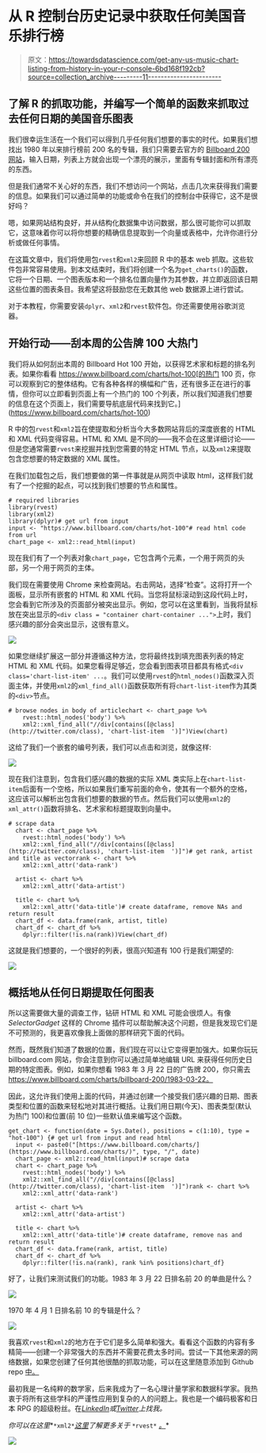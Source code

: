 # 从 R 控制台历史记录中获取任何美国音乐排行榜

> 原文：<https://towardsdatascience.com/get-any-us-music-chart-listing-from-history-in-your-r-console-6bd168f192cb?source=collection_archive---------11----------------------->

## 了解 R 的抓取功能，并编写一个简单的函数来抓取过去任何日期的美国音乐图表

我们很幸运生活在一个我们可以得到几乎任何我们想要的事实的时代。如果我们想找出 1980 年以来排行榜前 200 名的专辑，我们只需要去官方的 [Billboard 200 网站](https://www.billboard.com/charts/billboard-200)，输入日期，列表上方就会出现一个漂亮的展示，里面有专辑封面和所有漂亮的东西。

但是我们通常不关心好的东西，我们不想访问一个网站，点击几次来获得我们需要的信息。如果我们可以通过简单的功能或命令在我们的控制台中获得它，这不是很好吗？

嗯，如果网站结构良好，并从结构化数据集中访问数据，那么很可能你可以抓取它，这意味着你可以将你想要的精确信息提取到一个向量或表格中，允许你进行分析或做任何事情。

在这篇文章中，我们将使用包`rvest`和`xml2`来回顾 R 中的基本 web 抓取。这些软件包非常容易使用。到本文结束时，我们将创建一个名为`get_charts()`的函数，它将一个日期、一个图表版本和一个排名位置向量作为其参数，并立即返回该日期这些位置的图表条目。我希望这将鼓励您在无数其他 web 数据源上进行尝试。

对于本教程，你需要安装`dplyr`、`xml2`和`rvest`软件包。你还需要使用谷歌浏览器。

## 开始行动——刮本周的公告牌 100 大热门

我们将从如何刮出本周的 Billboard Hot 100 开始，以获得艺术家和标题的排名列表。如果你看看 https://www.billboard.com/charts/hot-100[的热门 100 页，你可以观察到它的整体结构。它有各种各样的横幅和广告，还有很多正在进行的事情，但你可以立即看到页面上有一个热门的 100 个列表，所以我们知道我们想要的信息在这个页面上，我们需要导航底层代码来找到它。](https://www.billboard.com/charts/hot-100)

R 中的包`rvest`和`xml2`旨在使提取和分析当今大多数网站背后的深度嵌套的 HTML 和 XML 代码变得容易。HTML 和 XML 是不同的——我不会在这里详细讨论——但是您通常需要`rvest`来挖掘并找到您需要的特定 HTML 节点，以及`xml2`来提取包含您想要的特定数据的 XML 属性。

在我们加载包之后，我们想要做的第一件事就是从网页中读取 html，这样我们就有了一个挖掘的起点，可以找到我们想要的节点和属性。

```
# required libraries
library(rvest)
library(xml2)
library(dplyr)# get url from input
input <- "https://www.billboard.com/charts/hot-100"# read html code from url
chart_page <- xml2::read_html(input)
```

现在我们有了一个列表对象`chart_page`，它包含两个元素，一个用于网页的头部，另一个用于网页的主体。

我们现在需要使用 Chrome 来检查网站。右击网站，选择“检查”。这将打开一个面板，显示所有嵌套的 HTML 和 XML 代码。当您将鼠标滚动到这段代码上时，您会看到它所涉及的页面部分被突出显示。例如，您可以在这里看到，当我将鼠标放在突出显示的`<div class = "container chart-container ...">`上时，我们感兴趣的部分会突出显示，这很有意义。

![](img/617d48ca694b29f12e938d3e11853883.png)

如果您继续扩展这一部分并遵循这种方法，您将最终找到填充图表列表的特定 HTML 和 XML 代码。如果您看得足够近，您会看到图表项目都具有格式`<div class='chart-list-item' ...`。我们可以使用`rvest`的`html_nodes()`函数深入页面主体，并使用`xml2`的`xml_find_all()`函数获取所有将`chart-list-item`作为其类的`<div>`节点。

```
# browse nodes in body of articlechart <- chart_page %>% 
    rvest::html_nodes('body') %>% 
    xml2::xml_find_all("//div[contains([@class](http://twitter.com/class), 'chart-list-item  ')]")View(chart)
```

这给了我们一个嵌套的编号列表，我们可以点击和浏览，就像这样:

![](img/5f2534420691e09221b8b6f10cd53164.png)

现在我们注意到，包含我们感兴趣的数据的实际 XML 类实际上在`chart-list-item`后面有一个空格，所以如果我们重写前面的命令，使其有一个额外的空格，这应该可以解析出包含我们想要的数据的节点。然后我们可以使用`xml2`的`xml_attr()`函数将排名、艺术家和标题提取到向量中。

```
# scrape data
  chart <- chart_page %>% 
    rvest::html_nodes('body') %>% 
    xml2::xml_find_all("//div[contains([@class](http://twitter.com/class), 'chart-list-item  ')]")# get rank, artist and title as vectorrank <- chart %>% 
    xml2::xml_attr('data-rank')

  artist <- chart %>% 
    xml2::xml_attr('data-artist')

  title <- chart %>% 
    xml2::xml_attr('data-title')# create dataframe, remove NAs and return result
  chart_df <- data.frame(rank, artist, title)
  chart_df <- chart_df %>% 
    dplyr::filter(!is.na(rank))View(chart_df)
```

这就是我们想要的，一个很好的列表，很高兴知道有 100 行是我们期望的:

![](img/8e19f074d40c0192b6801b4c1bb1973d.png)

## 概括地从任何日期提取任何图表

所以这需要做大量的调查工作，钻研 HTML 和 XML 可能会很烦人。有像 *SelectorGadget* 这样的 Chrome 插件可以帮助解决这个问题，但是我发现它们是不可预测的，我更喜欢像我上面做的那样研究下面的代码。

然而，既然我们知道了数据的位置，我们现在可以让它变得更加强大。如果你玩玩 billboard.com 网站，你会注意到你可以通过简单地编辑 URL 来获得任何历史日期的特定图表。例如，如果你想看 1983 年 3 月 22 日的广告牌 200，你只需去 https://www.billboard.com/charts/billboard-200/1983-03-22。

因此，这允许我们使用上面的代码，并通过创建一个接受我们感兴趣的日期、图表类型和位置的函数来轻松地对其进行概括。让我们用日期(今天)、图表类型(默认为热门 100)和位置(前 10 位)一些默认值来编写这个函数。

```
get_chart <- function(date = Sys.Date(), positions = c(1:10), type = "hot-100") {# get url from input and read html
  input <- paste0("[https://www.billboard.com/charts/](https://www.billboard.com/charts/)", type, "/", date) 
  chart_page <- xml2::read_html(input)# scrape data
  chart <- chart_page %>% 
    rvest::html_nodes('body') %>% 
    xml2::xml_find_all("//div[contains([@class](http://twitter.com/class), 'chart-list-item  ')]")rank <- chart %>% 
    xml2::xml_attr('data-rank')

  artist <- chart %>% 
    xml2::xml_attr('data-artist')

  title <- chart %>% 
    xml2::xml_attr('data-title')# create dataframe, remove nas and return result
  chart_df <- data.frame(rank, artist, title)
  chart_df <- chart_df %>% 
    dplyr::filter(!is.na(rank), rank %in% positions)chart_df}
```

好了，让我们来测试我们的功能。1983 年 3 月 22 日排名前 20 的单曲是什么？

![](img/5a80c14f4fee0a6ede25f3304a613eff.png)

1970 年 4 月 1 日排名前 10 的专辑是什么？

![](img/1a812528489189c832ccacab6edf07ba.png)

我喜欢`rvest`和`xml2`的地方在于它们是多么简单和强大。看看这个函数的内容有多精简——创建一个非常强大的东西并不需要花费太多时间。尝试一下其他来源的网络数据，如果您创建了任何其他很酷的抓取功能，可以在这里随意添加到 Github repo [中。](https://github.com/keithmcnulty/scraping/)

最初我是一名纯粹的数学家，后来我成为了一名心理计量学家和数据科学家。我热衷于将所有这些学科的严谨性应用到复杂的人的问题上。我也是一个编码极客和日本 RPG 的超级粉丝。在[*LinkedIn*](https://www.linkedin.com/in/keith-mcnulty/)*或*[*Twitter*](https://twitter.com/dr_keithmcnulty)*上找我。*

*你可以在这里**`*xml2*`*[这里](https://blog.rstudio.com/2015/04/21/xml2/)了解更多关于* `*rvest*` [*。*](https://blog.rstudio.com/2014/11/24/rvest-easy-web-scraping-with-r/)*

*![](img/7c8df5f296402ee1c8a47dfd99d86836.png)*